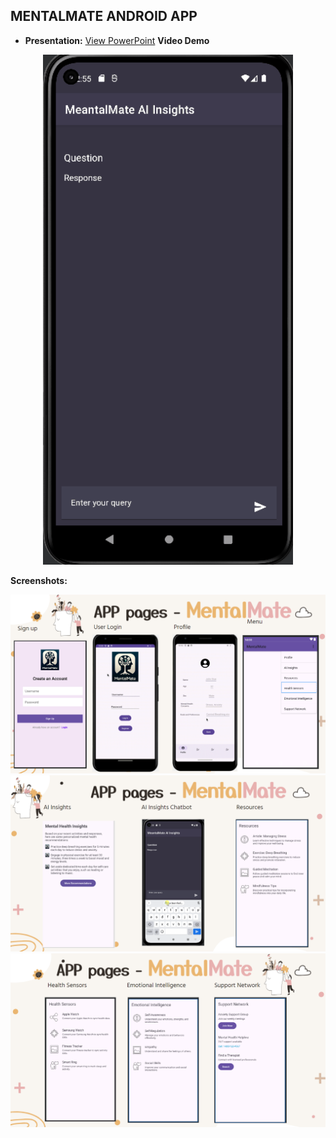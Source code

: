## MENTALMATE ANDROID APP

- **Presentation:** [View PowerPoint](https://github.com/ba-00001/DEMOS-PROJECTS/blob/main/resources/MENTALMATE-FILES/MentalMate%20FINAL.pptx)
**Video Demo**

<div align="center">
  <img src="https://github.com/ba-00001/DEMOS-PROJECTS/blob/main/resources/MENTALMATE-FILES/MENTALMATE_AI_GIF.gif" width="400" alt="Image 1">
</div>

**Screenshots:** 


<div align="center">
    <img src="https://github.com/ba-00001/DEMOS-PROJECTS/blob/main/resources/MENTALMATE-FILES/MENTALMATE%20PAGES-1.png" alt="Screenshot 1" width="900"/>
</div>

<div align="center">
    <img src="https://github.com/ba-00001/DEMOS-PROJECTS/blob/main/resources/MENTALMATE-FILES/MENTALMATE%20PAGES-2.png" alt="Screenshot 2" width="900"/>
</div>

<div align="center">
    <img src="https://github.com/ba-00001/DEMOS-PROJECTS/blob/main/resources/MENTALMATE-FILES/MENTALMATE%20PAGES-3.png" alt="Screenshot 3" width="900"/>
</div>


